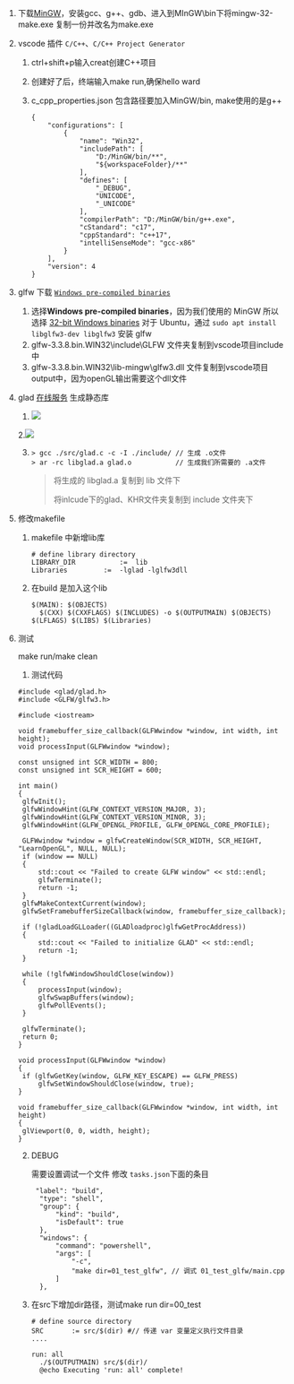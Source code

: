 1. 下载[MinGW](https://sourceforge.net/projects/mingw/)，安装gcc、g++、gdb、进入到MInGW\bin下将mingw-32-make.exe 复制一份并改名为make.exe

2. vscode 插件 `C/C++`、`C/C++ Project Generator`

   1. ctrl+shift+p输入creat创建C++项目

   2. 创建好了后，终端输入make run,确保hello ward

   3. c_cpp_properties.json 包含路径要加入MinGW/bin, make使用的是g++

      ```
      {
          "configurations": [
              {
                  "name": "Win32",
                  "includePath": [
                      "D:/MinGW/bin/**",
                      "${workspaceFolder}/**"
                  ],
                  "defines": [
                      "_DEBUG",
                      "UNICODE",
                      "_UNICODE"
                  ],
                  "compilerPath": "D:/MinGW/bin/g++.exe",
                  "cStandard": "c17",
                  "cppStandard": "c++17",
                  "intelliSenseMode": "gcc-x86"
              }
          ],
          "version": 4
      }
      ```

      

3. glfw 下载 [`Windows pre-compiled binaries`](https://www.glfw.org/download.html)

   1. 选择**Windows pre-compiled binaries**，因为我们使用的 MinGW 所以选择 [32-bit Windows binaries](https://github.com/glfw/glfw/releases/download/3.3.4/glfw-3.3.4.bin.WIN32.zip) 对于 Ubuntu，通过 `sudo apt install libglfw3-dev libglfw3` 安装 glfw
   2. glfw-3.3.8.bin.WIN32\include\GLFW 文件夹复制到vscode项目include中
   3. glfw-3.3.8.bin.WIN32\lib-mingw\glfw3.dll 文件复制到vscode项目output中，因为openGL输出需要这个dll文件

4. glad [在线服务](https://glad.dav1d.de/) 生成静态库

   1. ![](C:\Users\lzw\AppData\Roaming\Typora\typora-user-images\image-20230709161116307.png)

   2.![](C:\Users\lzw\AppData\Roaming\Typora\typora-user-images\image-20230709161230811.png)

   3. ```
      > gcc ./src/glad.c -c -I ./include/ // 生成 .o文件
      > ar -rc libglad.a glad.o           // 生成我们所需要的 .a文件
      ```

      > 将生成的 libglad.a 复制到 lib 文件下
      >
      > 将inlcude下的glad、KHR文件夹复制到 include 文件夹下

5. 修改makefile

   1. makefile 中新增lib库

      ```
      # define library directory
      LIBRARY_DIR			:=	lib
      Libraries			:=  -lglad -lglfw3dll
      ```

   2. 在build 是加入这个lib

      ```
      $(MAIN): $(OBJECTS)
      	$(CXX) $(CXXFLAGS) $(INCLUDES) -o $(OUTPUTMAIN) $(OBJECTS) $(LFLAGS) $(LIBS) $(Libraries)
      ```

6. 测试

   make run/make clean

   1. 测试代码

   ```
   #include <glad/glad.h>
   #include <GLFW/glfw3.h>
   
   #include <iostream>
   
   void framebuffer_size_callback(GLFWwindow *window, int width, int height);
   void processInput(GLFWwindow *window);
   
   const unsigned int SCR_WIDTH = 800;
   const unsigned int SCR_HEIGHT = 600;
   
   int main()
   {
   	glfwInit();
   	glfwWindowHint(GLFW_CONTEXT_VERSION_MAJOR, 3);
   	glfwWindowHint(GLFW_CONTEXT_VERSION_MINOR, 3);
   	glfwWindowHint(GLFW_OPENGL_PROFILE, GLFW_OPENGL_CORE_PROFILE);
   
   	GLFWwindow *window = glfwCreateWindow(SCR_WIDTH, SCR_HEIGHT, "LearnOpenGL", NULL, NULL);
   	if (window == NULL)
   	{
   		std::cout << "Failed to create GLFW window" << std::endl;
   		glfwTerminate();
   		return -1;
   	}
   	glfwMakeContextCurrent(window);
   	glfwSetFramebufferSizeCallback(window, framebuffer_size_callback);
   
   	if (!gladLoadGLLoader((GLADloadproc)glfwGetProcAddress))
   	{
   		std::cout << "Failed to initialize GLAD" << std::endl;
   		return -1;
   	}
   
   	while (!glfwWindowShouldClose(window))
   	{
   		processInput(window);
   		glfwSwapBuffers(window);
   		glfwPollEvents();
   	}
   
   	glfwTerminate();
   	return 0;
   }
   
   void processInput(GLFWwindow *window)
   {
   	if (glfwGetKey(window, GLFW_KEY_ESCAPE) == GLFW_PRESS)
   		glfwSetWindowShouldClose(window, true);
   }
   
   void framebuffer_size_callback(GLFWwindow *window, int width, int height)
   {
   	glViewport(0, 0, width, height);
   }
   ```

   2. DEBUG

      需要设置调试一个文件 修改 `tasks.json`下面的条目

      ```
       "label": "build",
        "type": "shell",
        "group": {
            "kind": "build",
            "isDefault": true
        },
        "windows": {
            "command": "powershell",
            "args": [
                "-c",
                "make dir=01_test_glfw", // 调式 01_test_glfw/main.cpp
            ]
        },
      ```

   3. 在src下增加dir路径，测试make run dir=00_test
   
      ```
      # define source directory
      SRC		:= src/$(dir) #// 传递 var 变量定义执行文件目录
      ....
      
      run: all
      	./$(OUTPUTMAIN) src/$(dir)/
      	@echo Executing 'run: all' complete!
      ```
   
      
